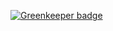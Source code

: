 

[![Greenkeeper badge](https://badges.greenkeeper.io/Harmonizly/jarvis.svg)](https://greenkeeper.io/)